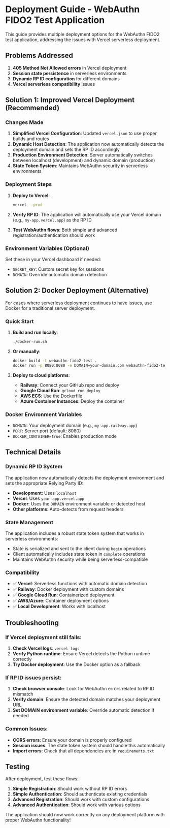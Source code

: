 # Deployment Guide - WebAuthn FIDO2 Test Application

This guide provides multiple deployment options for the WebAuthn FIDO2 test application, addressing the issues with Vercel serverless deployment.

## Problems Addressed

1. **405 Method Not Allowed errors** in Vercel deployment
2. **Session state persistence** in serverless environments  
3. **Dynamic RP ID configuration** for different domains
4. **Vercel serverless compatibility** issues

## Solution 1: Improved Vercel Deployment (Recommended)

### Changes Made

1. **Simplified Vercel Configuration**: Updated `vercel.json` to use proper builds and routes
2. **Dynamic Host Detection**: The application now automatically detects the deployment domain and sets the RP ID accordingly
3. **Production Environment Detection**: Server automatically switches between localhost (development) and dynamic domain (production)
4. **State Token System**: Maintains WebAuthn security in serverless environments

### Deployment Steps

1. **Deploy to Vercel**:
   ```bash
   vercel --prod
   ```

2. **Verify RP ID**: The application will automatically use your Vercel domain (e.g., `my-app.vercel.app`) as the RP ID

3. **Test WebAuthn flows**: Both simple and advanced registration/authentication should work

### Environment Variables (Optional)

Set these in your Vercel dashboard if needed:
- `SECRET_KEY`: Custom secret key for sessions
- `DOMAIN`: Override automatic domain detection

## Solution 2: Docker Deployment (Alternative)

For cases where serverless deployment continues to have issues, use Docker for a traditional server deployment.

### Quick Start

1. **Build and run locally**:
   ```bash
   ./docker-run.sh
   ```

2. **Or manually**:
   ```bash
   docker build -t webauthn-fido2-test .
   docker run -p 8080:8080 -e DOMAIN=your-domain.com webauthn-fido2-test
   ```

3. **Deploy to cloud platforms**:
   - **Railway**: Connect your GitHub repo and deploy
   - **Google Cloud Run**: `gcloud run deploy`
   - **AWS ECS**: Use the Dockerfile
   - **Azure Container Instances**: Deploy the container

### Docker Environment Variables

- `DOMAIN`: Your deployment domain (e.g., `my-app.railway.app`)
- `PORT`: Server port (default: 8080)
- `DOCKER_CONTAINER=true`: Enables production mode

## Technical Details

### Dynamic RP ID System

The application now automatically detects the deployment environment and sets the appropriate Relying Party ID:

- **Development**: Uses `localhost`
- **Vercel**: Uses `your-app.vercel.app`
- **Docker**: Uses the `DOMAIN` environment variable or detected host
- **Other platforms**: Auto-detects from request headers

### State Management

The application includes a robust state token system that works in serverless environments:

- State is serialized and sent to the client during `begin` operations
- Client automatically includes state token in `complete` operations  
- Maintains WebAuthn security while being serverless-compatible

### Compatibility

- ✅ **Vercel**: Serverless functions with automatic domain detection
- ✅ **Railway**: Docker deployment with custom domains
- ✅ **Google Cloud Run**: Containerized deployment
- ✅ **AWS/Azure**: Container deployment options
- ✅ **Local Development**: Works with localhost

## Troubleshooting

### If Vercel deployment still fails:

1. **Check Vercel logs**: `vercel logs`
2. **Verify Python runtime**: Ensure Vercel detects the Python runtime correctly
3. **Try Docker deployment**: Use the Docker option as a fallback

### If RP ID issues persist:

1. **Check browser console**: Look for WebAuthn errors related to RP ID mismatch
2. **Verify domain**: Ensure the detected domain matches your deployment URL
3. **Set DOMAIN environment variable**: Override automatic detection if needed

### Common Issues:

- **CORS errors**: Ensure your domain is properly configured
- **Session issues**: The state token system should handle this automatically
- **Import errors**: Check that all dependencies are in `requirements.txt`

## Testing

After deployment, test these flows:

1. **Simple Registration**: Should work without RP ID errors
2. **Simple Authentication**: Should authenticate existing credentials
3. **Advanced Registration**: Should work with custom configurations
4. **Advanced Authentication**: Should work with various options

The application should now work correctly on any deployment platform with proper WebAuthn functionality!